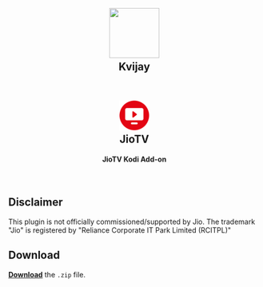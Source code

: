 <h2 align="center">
  <br>
  <img src="https://github.com/Kvijay199428/repo.jiotv/blob/main/Kvijay.repo/icon2.png" height="100" width="100">
  <br>
  Kvijay
  <br>
</h2>

<h2 align="center">
  <br>
  <img src="resources/icon.png" height="60" width="60">
  <br>
  JioTV
  <br>
</h2>

<h4 align="center">JioTV Kodi Add-on</h4>

<br>

## Disclaimer

This plugin is not officially commissioned/supported by Jio. The trademark "Jio" is registered by "Reliance Corporate IT Park Limited (RCITPL)"

## Download

[**Download**](https://github.com/Kvijay199428/kodi.jiotv/archive/refs/heads/main.zip) the `.zip` file.
